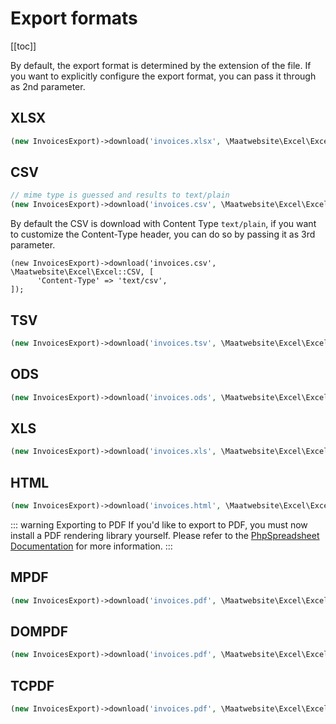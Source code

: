 # Export formats

[[toc]]

By default, the export format is determined by the extension of the file. If you want 
to explicitly configure the export format, you can pass it through as 2nd parameter. 

## XLSX

```php
(new InvoicesExport)->download('invoices.xlsx', \Maatwebsite\Excel\Excel::XLSX);
```

## CSV

```php
// mime type is guessed and results to text/plain
(new InvoicesExport)->download('invoices.csv', \Maatwebsite\Excel\Excel::CSV);
```

By default the CSV is download with Content Type `text/plain`, if you want to customize the Content-Type header, you can do so by passing it as 3rd parameter.

```
(new InvoicesExport)->download('invoices.csv', \Maatwebsite\Excel\Excel::CSV, [
      'Content-Type' => 'text/csv',
]);
```

## TSV

```php
(new InvoicesExport)->download('invoices.tsv', \Maatwebsite\Excel\Excel::TSV);
```

## ODS

```php
(new InvoicesExport)->download('invoices.ods', \Maatwebsite\Excel\Excel::ODS);
```

## XLS

```php
(new InvoicesExport)->download('invoices.xls', \Maatwebsite\Excel\Excel::XLS);
```

## HTML

```php
(new InvoicesExport)->download('invoices.html', \Maatwebsite\Excel\Excel::HTML);
```

::: warning Exporting to PDF
If you'd like to export to PDF, you must now install a PDF rendering library yourself. Please refer to the [PhpSpreadsheet Documentation](https://phpspreadsheet.readthedocs.io/en/develop/topics/reading-and-writing-to-file/#pdf) for more information.
:::

## MPDF

```php
(new InvoicesExport)->download('invoices.pdf', \Maatwebsite\Excel\Excel::MPDF);
```

## DOMPDF

```php
(new InvoicesExport)->download('invoices.pdf', \Maatwebsite\Excel\Excel::DOMPDF);
```

## TCPDF

```php
(new InvoicesExport)->download('invoices.pdf', \Maatwebsite\Excel\Excel::TCPDF);
```
